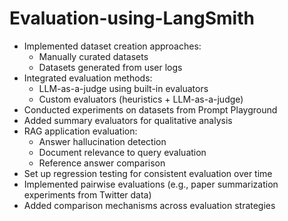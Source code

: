 # Evaluation-using-LangSmith
- Implemented dataset creation approaches:
  - Manually curated datasets
  - Datasets generated from user logs
- Integrated evaluation methods:
  - LLM-as-a-judge using built-in evaluators
  - Custom evaluators (heuristics + LLM-as-a-judge)
- Conducted experiments on datasets from Prompt Playground
- Added summary evaluators for qualitative analysis
- RAG application evaluation:
  - Answer hallucination detection
  - Document relevance to query evaluation
  - Reference answer comparison
- Set up regression testing for consistent evaluation over time
- Implemented pairwise evaluations (e.g., paper summarization experiments from Twitter data)
- Added comparison mechanisms across evaluation strategies
